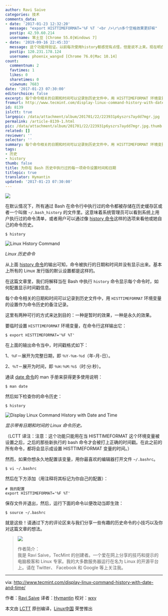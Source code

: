 ```yaml
---
author: Ravi Saive
categories: 技术
comments_data:
- date: '2017-01-23 12:32:20'
  message: "export HISTTIMEFORMAT='%F %T '<br />\r\n多个空格效果更好嘛"
  postip: 42.59.60.214
  username: 笨土豆 [Chrome 55.0|Windows 7]
- date: '2019-09-16 22:45:33'
  message: 这个功能待验证。以前每次使用history都感觉有点怪，但是说不上来。现在明白了，原来是没有显示日期与时间的关系。。。。
  postip: 120.231.178.124
  username: phoenix_wangxd [Chrome 76.0|Mac 10.14]
count:
  commentnum: 2
  favtimes: 1
  likes: 0
  sharetimes: 0
  viewnum: 7683
date: '2017-01-23 07:30:00'
editorchoice: false
excerpt: 每个命令相关的日期和时间可以记录到历史文件中，用 HISTTIMEFORMAT 环境变量的设置作为命令历史的备注记录。
fromurl: http://www.tecmint.com/display-linux-command-history-with-date-and-time/
id: 8139
islctt: true
largepic: /data/attachment/album/201701/22/223931p6yszrs7aydd7mgr.jpg
permalink: /article-8139-1.html
pic: /data/attachment/album/201701/22/223931p6yszrs7aydd7mgr.jpg.thumb.jpg
related: []
reviewer: ''
selector: ''
summary: 每个命令相关的日期和时间可以记录到历史文件中，用 HISTTIMEFORMAT 环境变量的设置作为命令历史的备注记录。
tags:
- 历史
- history
thumb: false
title: 为你在 Bash 历史中执行过的每一项命令设置时间和日期
titlepic: true
translator: Hymantin
updated: '2017-01-23 07:30:00'
---
```


![](/data/attachment/album/201701/22/223931p6yszrs7aydd7mgr.jpg)


在默认情况下，所有通过 Bash 在命令行中执行过的命令都被存储在历史缓存区或者一个叫做 `~/.bash_history` 的文件里。这意味着系统管理员可以看到系统上用户执行过的命令清单，或者用户可以通过像 [history 命令](/article-1143-1.html)这样的选项来看他或她自己的命令历史。



```
$ history

```

![Linux History Command](/data/attachment/album/201701/22/224022x7erz1twe6mgwdmt.png)


*Linux 历史命令*


从上面 [history 命令](http://www.tecmint.com/history-command-examples/)的输出可知，命令被执行的日期和时间并没有显示出来。基本上所有的 Linux 发行版的默认设置都是这样的。


在这篇文章里，我们将解释当在 Bash 中执行 `history` 命令显示每个命令时，如何配置显示时间戳信息。


每个命令相关的日期和时间可以记录到历史文件中，用 `HISTTIMEFORMAT` 环境变量的设置作为命令历史的备注记录。


这里有两种可行的方式来达到目的：一种是暂时的效果，一种是永久的效果。


要临时设置 `HISTTIMEFORMAT` 环境变量，在命令行这样输出它：



```
$ export HISTTIMEFORMAT='%F %T'

```

在上面的输出命令当中，时间戳格式如下：


1、`％F`－展开为完整日期，即 `％Y-％m-％d`（年-月-日）。


2、`％T`－展开为时间，即 `％H:％M:％S`（时:分:秒）。


通读 [date 命令](http://www.tecmint.com/sort-ls-output-by-last-modified-date-and-time/)的 man 手册来获得更多使用说明：



```
$ man date

```

然后如下检查你的命令历史：



```
$ history 

```

![Display Linux Command History with Date and Time](/data/attachment/album/201701/22/224023fox7vo17oxo7g777.png)


*显示带有日期和时间的 Linux 命令历史。*


（LCTT 译注：注意：这个功能只能用在当 HISTTIMEFORMAT 这个环境变量被设置之后，之后的那些新执行的 bash 命令才会被打上正确的时间戳。在此之前的所有命令，都将会显示成设置 HISTTIMEFORMAT 变量的时间。）


然而，如果你想永久地配置该变量，用你最喜欢的编辑器打开文件 `~/.bashrc`。



```
$ vi ~/.bashrc

```

然后在下方添加（用注释将其标记为你自己的配置）：



```
# 我的配置
export HISTTIMEFORMAT='%F %T'

```

保存文件并退出，然后，运行下面的命令以便改动当即生效：



```
$ source ~/.bashrc

```

就是这些！请通过下方的评论区来与我们分享一些有趣的历史命令的小技巧以及你对这篇文章的想法。



> 
> ![](/data/attachment/album/201701/22/224024ym6iri27ira67dxq.png)
> 
> 
> 作者简介：  
> 我是 Ravi Saive，TecMint 的创建者。一个爱在网上分享的技巧和提示的电脑极客和 Linux 专家。我的大多数服务器运行在名为 Linux 的开源平台上。请在 Twitter、 Facebook 和 Google 等上关注我。
> 
> 
> 




---


via: <http://www.tecmint.com/display-linux-command-history-with-date-and-time/>


作者：[Ravi Saive](http://www.tecmint.com/author/admin/) 译者：[Hymantin](https://github.com/Hymantin) 校对：[wxy](https://github.com/wxy)


本文由 [LCTT](https://github.com/LCTT/TranslateProject) 原创编译，[Linux中国](https://linux.cn/) 荣誉推出